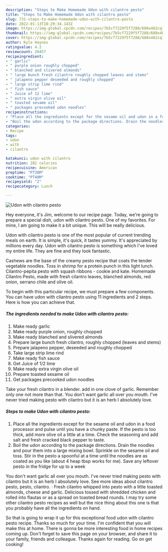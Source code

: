 ```yaml
---
description: "Steps to Make Homemade Udon with cilantro pesto"
title: "Steps to Make Homemade Udon with cilantro pesto"
slug: 731-steps-to-make-homemade-udon-with-cilantro-pesto
date: 2022-01-13T18:29:34.143Z
image: https://img-global.cpcdn.com/recipes/7b5cf7229f5f7288/680x482cq70/udon-with-cilantro-pesto-recipe-main-photo.jpg
thumbnail: https://img-global.cpcdn.com/recipes/7b5cf7229f5f7288/680x482cq70/udon-with-cilantro-pesto-recipe-main-photo.jpg
cover: https://img-global.cpcdn.com/recipes/7b5cf7229f5f7288/680x482cq70/udon-with-cilantro-pesto-recipe-main-photo.jpg
author: Kyle Haynes
ratingvalue: 4.2
reviewcount: 20457
recipeingredient:
- " garlic"
- " purple onion roughly chopped"
- " blanched and slivered almonds"
- " large bunch fresh cilantro roughly chopped leaves and stems"
- " jalapeno pepper deseeded and roughly chopped"
- " large strip lime rind"
- " fish sauce"
- " Juice of 12 lime"
- " extra virgin olive oil"
- " toasted sesame oil"
- " packages precooked udon noodles"
recipeinstructions:
- "Place all the ingredients except for the sesame oil and udon in a food processor and pulse until you have a chunky paste. If the pesto is too thick, add more olive oil a little at a time. Check the seasoning and add salt and fresh cracked black pepper to taste."
- "Boil the udon according to the package directions. Drain the noodles and pour them into a large mixing bowl. Sprinkle on the sesame oil and toss. Stir in the pesto a spoonful at a time until the noodles are as coated as you like (about 4 heap tbsp works for me). Save any leftover pesto in the fridge for up to a week"
categories:
- Recipe
tags:
- udon
- with
- cilantro

katakunci: udon with cilantro 
nutrition: 281 calories
recipecuisine: American
preptime: "PT38M"
cooktime: "PT40M"
recipeyield: "2"
recipecategory: Lunch

---
```



![Udon with cilantro pesto](https://img-global.cpcdn.com/recipes/7b5cf7229f5f7288/680x482cq70/udon-with-cilantro-pesto-recipe-main-photo.jpg)

Hey everyone, it's Jim, welcome to our recipe page. Today, we're going to prepare a special dish, udon with cilantro pesto. One of my favorites. For mine, I am going to make it a bit unique. This will be really delicious.

Udon with cilantro pesto is one of the most popular of current trending meals on earth. It is simple, it's quick, it tastes yummy. It's appreciated by millions every day. Udon with cilantro pesto is something which I've loved my entire life. They are fine and they look fantastic.

Cashews are the base of the creamy pesto recipe that coats the tender vegetable noodles. Toss in shrimp for a protein punch in this light lunch. Cilantro-pepita pesto with squash ribbons - cookie and kate. Homemade Cilantro Pesto, made with fresh cilantro leaves, blanched almonds, red onion, serrano chile and olive oil.


To begin with this particular recipe, we must prepare a few components. You can have udon with cilantro pesto using 11 ingredients and 2 steps. Here is how you can achieve that.

<!--inarticleads1-->

##### The ingredients needed to make Udon with cilantro pesto:

1. Make ready  garlic
1. Make ready  purple onion, roughly chopped
1. Make ready  blanched and slivered almonds
1. Prepare  large bunch fresh cilantro, roughly chopped (leaves and stems)
1. Prepare  jalapeno pepper, deseeded and roughly chopped
1. Take  large strip lime rind
1. Make ready  fish sauce
1. Get  Juice of 1/2 lime
1. Make ready  extra virgin olive oil
1. Prepare  toasted sesame oil
1. Get  packages precooked udon noodles


Take your fresh cilantro in a blender. add in one clove of garlic. Remember only one not more than that. You don&#39;t want garlic all over you mouth. I&#39;ve never tried making pesto with cilantro but it is an herb I absolutely love. 

<!--inarticleads2-->

##### Steps to make Udon with cilantro pesto:

1. Place all the ingredients except for the sesame oil and udon in a food processor and pulse until you have a chunky paste. If the pesto is too thick, add more olive oil a little at a time. Check the seasoning and add salt and fresh cracked black pepper to taste.
1. Boil the udon according to the package directions. Drain the noodles and pour them into a large mixing bowl. Sprinkle on the sesame oil and toss. Stir in the pesto a spoonful at a time until the noodles are as coated as you like (about 4 heap tbsp works for me). Save any leftover pesto in the fridge for up to a week


You don&#39;t want garlic all over you mouth. I&#39;ve never tried making pesto with cilantro but it is an herb I absolutely love. See more ideas about cilantro pesto, pesto, cilantro. · Fresh cilantro whipped into pesto with a little toasted almonds, cheese and garlic. Delicious tossed with shredded chicken and rolled into flautas or as a spread on toasted bread rounds. I may try some other cilantro pesto recipes as well but the nice thing about this one is that you probably have all the ingredients on hand. 

So that is going to wrap it up for this exceptional food udon with cilantro pesto recipe. Thanks so much for your time. I'm confident that you will make this at home. There is gonna be more interesting food in home recipes coming up. Don't forget to save this page on your browser, and share it to your family, friends and colleague. Thanks again for reading. Go on get cooking!

